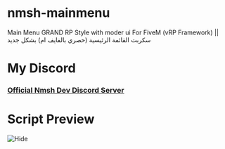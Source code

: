 # nmsh-mainmenu
Main Menu GRAND RP Style with moder ui For FiveM (vRP Framework) || سكربت القائمة الرئيسية (حصري بالفايف ام) بشكل جديد

# My Discord

### [Official Nmsh Dev Discord Server](https://discord.gg/rfEs2VvaSd)

# Script Preview
![Hide](https://cdn.discordapp.com/attachments/940933801717145700/976420076720881734/unknown.png)
